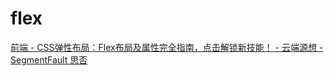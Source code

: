 # flex
[前端 - CSS弹性布局：Flex布局及属性完全指南，点击解锁新技能！ - 云端源想 - SegmentFault 思否](https://segmentfault.com/a/1190000044775851)
